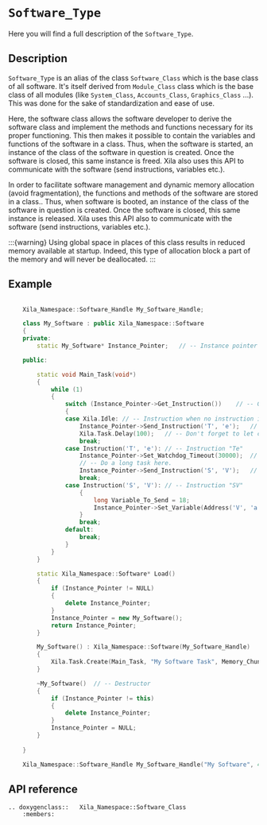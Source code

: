 # `Software_Type`

Here you will find a full description of the `Software_Type`.

## Description

`Software_Type` is an alias of the class `Software_Class` which is the base class of all software.
It's itself derived from `Module_Class` class which is the base class of all modules (like `System_Class`, `Accounts_Class`, `Graphics_Class` ...). This was done for the sake of standardization and ease of use.


Here, the software class allows the software developer to derive the software class and implement the methods and functions necessary for its proper functioning. This then makes it possible to contain the variables and functions of the software in a class. Thus, when the software is started, an instance of the class of the software in question is created. Once the software is closed, this same instance is freed. Xila also uses this API to communicate with the software (send instructions, variables etc.).

In order to facilitate software management and dynamic memory allocation (avoid fragmentation), the functions and methods of the software are stored in a class..
Thus, when software is booted, an instance of the class of the software in question is created.
Once the software is closed, this same instance is released.
Xila uses this API also to communicate with the software (send instructions, variables etc.).

:::{warning}
    Using global space in places of this class results in reduced memory available at startup.
    Indeed, this type of allocation block a part of the memory and will never be deallocated.
:::

## Example

```cpp

    Xila_Namespace::Software_Handle My_Software_Handle;

    class My_Software : public Xila_Namespace::Software
    {
    private:
        static My_Software* Instance_Pointer;   // -- Instance pointer for static function like tasks.

    public:

        static void Main_Task(void*)
        {
            while (1)
            {
                switch (Instance_Pointer->Get_Instruction())    // -- Get instruction from the instruction queue.
                {
                case Xila.Idle: // -- Instruction when no instruction is available.
                    Instance_Pointer->Send_Instruction('T', 'e');   // -- Send the instruction "Te" to the instruction queue.
                    Xila.Task.Delay(100);   // -- Don't forget to let compute time to other software.
                    break;
                case Instruction('T', 'e'): // -- Instruction "Te"
                    Instance_Pointer->Set_Watchdog_Timeout(30000);  // -- Set watchdog timeout to maximum (30 seconds), will automatically reset to 5 seconds when delay is called.
                    // -- Do a long task here.
                    Instance_Pointer->Send_Instruction('S', 'V');   // -- Send the instruction "SV" to the instruction queue.
                    break;
                case Instruction('S', 'V'): // -- Instruction "SV"
                    {
                        long Variable_To_Send = 18;
                        Instance_Pointer->Set_Variable(Address('V', 'a'), Xila.Variable_Long, &Variable_To_Send);    // -- Set a long variable at the address "Va" with the value 18.
                    }
                    break;
                default:
                    break;
                }
            }
        }

        static Xila_Namespace::Software* Load()
        {
            if (Instance_Pointer != NULL)
            {
                delete Instance_Pointer;
            }
            Instance_Pointer = new My_Software();
            return Instance_Pointer;
        }

        My_Software() : Xila_Namespace::Software(My_Software_Handle)    // -- Constructor
        {
            Xila.Task.Create(Main_Task, "My Software Task", Memory_Chunk(4), NULL, &Task_Handle);
        }

        ~My_Software()  // -- Destructor
        {
            if (Instance_Pointer != this)
            {
                delete Instance_Pointer;
            }
            Instance_Pointer = NULL;
        }
       
    }

    Xila_Namespace::Software_Handle My_Software_Handle("My Software", 44, My_Software::Load);
```

## API reference

```{eval-rst}
.. doxygenclass::   Xila_Namespace::Software_Class
    :members:
```
